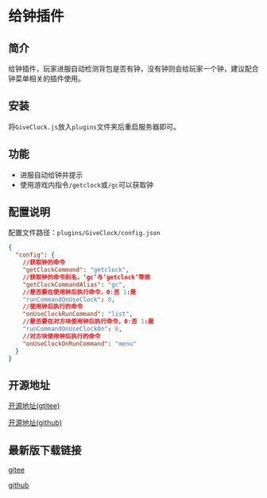 # 给钟插件

## 简介

给钟插件，玩家进服自动检测背包是否有钟，没有钟则会给玩家一个钟，建议配合钟菜单相关的插件使用。

## 安装

将`GiveClock.js`放入`plugins`文件夹后重启服务器即可。

## 功能

- 进服自动给钟并提示
- 使用游戏内指令`/getclock`或`/gc`可以获取钟

## 配置说明

配置文件路径：`plugins/GiveClock/config.json`

```json
{
  "config": {
    //获取钟的命令
    "getClockCommand": "getclock",
    //获取钟的命令别名，‘gc’与‘getclock’等效
    "getClockCommandAlias": "gc",
    //是否要在使用钟后执行命令，0:否 1:是
    "runCommandOnUseClock": 0,
    //使用钟后执行的命令
    "onUseClockRunCommand": "list",
    //是否要在对方块使用钟后执行命令，0:否 1:是
    "runCommandOnUseClockOn": 0,
    //对方块使用钟后执行的命令
    "onUseClockOnRunCommand": "menu"
  }
}
```

## 开源地址

[开源地址(gtitee)](https://gitee.com/xclhove/LiteLoaderPlugins-GiveClock)

[开源地址(github)](https://github.com/xclhove/LiteLoaderPlugins-GiveClock)

## 最新版下载链接

[gitee](https://gitee.com/xclhove/LiteLoaderBDSPlugins-GiveClock/releases/download/v1.1.0/GiveClock.js)

[github](https://github.com/xclhove/LiteLoaderBDSPlugins-GiveClock/releases/latest/download/GiveClock.js)
